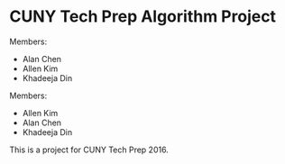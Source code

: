 # CUNY Tech Prep Algorithm Project
Members:
- Alan Chen
- Allen Kim
- Khadeeja Din

Members:
- Allen Kim
- Alan Chen
- Khadeeja Din

This is a project for CUNY Tech Prep 2016.
